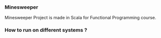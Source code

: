 ### Minesweeper

Minesweeper Project is made in Scala for Functional Programming course.

### How to run on different systems ?